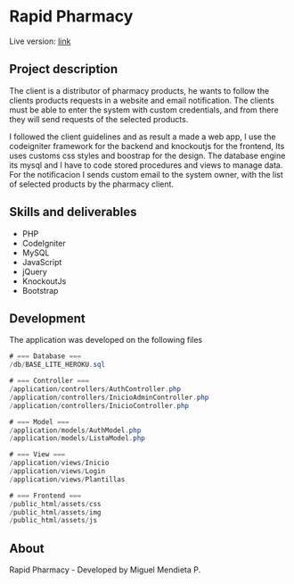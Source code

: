 # Rapid Pharmacy

Live version: [link](https://productos-phi.vercel.app/public_html/)

## Project description

The client is a distributor of pharmacy products, he wants to follow the clients products requests in a website and email notification. The clients must be able to enter the system with custom credentials, and from there they will send requests of the selected products.

I followed the client guidelines and as result a made a web app, I use the codeigniter framework for the backend and knockoutjs for the frontend, Its uses customs css styles and boostrap for the design. The database engine its mysql and I have to code stored procedures and views to manage data.
For the notificacion I sends custom email to the system owner, with the list of selected products by the pharmacy client.

## Skills and deliverables

* PHP
* CodeIgniter
* MySQL
* JavaScript
* jQuery
* KnockoutJs
* Bootstrap 

## Development
The application was developed on the following files

```csharp
# === Database ===
/db/BASE_LITE_HEROKU.sql

# === Controller ===
/application/controllers/AuthController.php
/application/controllers/InicioAdminController.php
/application/controllers/InicioController.php

# === Model ===
/application/models/AuthModel.php
/application/models/ListaModel.php

# === View ===
/application/views/Inicio
/application/views/Login
/application/views/Plantillas

# === Frontend ===
/public_html/assets/css
/public_html/assets/img
/public_html/assets/js

```

## About

Rapid Pharmacy - Developed by Miguel Mendieta P.
